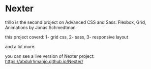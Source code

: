 # Nexter

trillo is the second project on Advanced CSS and Sass: Flexbox, Grid, Animations by Jonas Schmedtman

this project coverd:
1- grid css,
2- sass,
3- responsive layout

and a lot more.

you can see a live version of Nexter project: https://abdulrhmanjo.github.io/Nexter/
